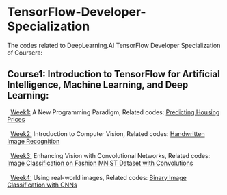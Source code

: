 # TensorFlow-Developer-Specialization

The codes related to DeepLearning.AI TensorFlow Developer Specialization of Coursera: <br />

## Course1: Introduction to TensorFlow for Artificial Intelligence, Machine Learning, and Deep Learning: 
&nbsp; <ins> Week1:</ins> A New Programming Paradigm, Related codes: [Predicting Housing Prices](Course1/Week1/C1W1_Assignment.ipynb)<br /> <br />
&nbsp; <ins> Week2:</ins> Introduction to Computer Vision, Related codes: [Handwritten Image Recognition](Course1/Week2/C1W2_Assignment.ipynb)<br /> <br />
&nbsp; <ins> Week3:</ins> Enhancing Vision with Convolutional Networks, Related codes: [Image Classification on Fashion MNIST Dataset with Convolutions](Course1/Week3/C1W3_Assignment.ipynb)<br /> <br />
&nbsp; <ins> Week4:</ins> Using real-world images, Related codes: [Binary Image Classification with CNNs](Course1/Week4/C1W4_Assignment.ipynb)
